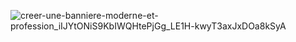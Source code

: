 ![creer-une-banniere-moderne-et-profession_iIJYtONiS9KbIWQHtePjGg_LE1H-kwyT3axJxDOa8kSyA](https://github.com/user-attachments/assets/7e59bfdd-d325-4b2d-8534-add2cbc837b7)

